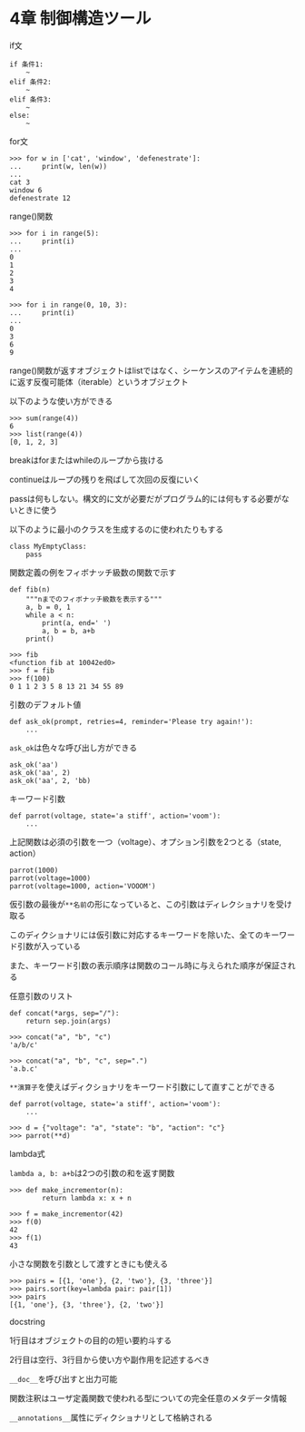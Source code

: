 # 4章 制御構造ツール

if文

```
if 条件1:
    ~
elif 条件2:
    ~
elif 条件3:
    ~
else:
    ~
```

for文

```
>>> for w in ['cat', 'window', 'defenestrate']:
...     print(w, len(w))
...
cat 3
window 6
defenestrate 12
```

range()関数

```
>>> for i in range(5):
...     print(i)
...
0
1
2
3
4

>>> for i in range(0, 10, 3):
...     print(i)
...
0
3
6
9
```

range()関数が返すオブジェクトはlistではなく、シーケンスのアイテムを連続的に返す反復可能体（iterable）というオブジェクト

以下のような使い方ができる

```
>>> sum(range(4))
6
>>> list(range(4))
[0, 1, 2, 3]
```

breakはforまたはwhileのループから抜ける

continueはループの残りを飛ばして次回の反復にいく

passは何もしない。構文的に文が必要だがプログラム的には何もする必要がないときに使う

以下のように最小のクラスを生成するのに使われたりもする

```
class MyEmptyClass:
    pass
```

関数定義の例をフィボナッチ級数の関数で示す

```
def fib(n)
    """nまでのフィボナッチ級数を表示する"""
    a, b = 0, 1
    while a < n:
        print(a, end=' ')
        a, b = b, a+b
    print()
```

```
>>> fib
<function fib at 10042ed0>
>>> f = fib 
>>> f(100)
0 1 1 2 3 5 8 13 21 34 55 89
```

引数のデフォルト値

```
def ask_ok(prompt, retries=4, reminder='Please try again!'):
    ...
```

`ask_ok`は色々な呼び出し方ができる

```
ask_ok('aa')
ask_ok('aa', 2)
ask_ok('aa', 2, 'bb)
```

キーワード引数

```
def parrot(voltage, state='a stiff', action='voom'):
    ...
```

上記関数は必須の引数を一つ（voltage）、オプション引数を2つとる（state, action）

```
parrot(1000)
parrot(voltage=1000)
parrot(voltage=1000, action='VOOOM')
```

仮引数の最後が`**名前`の形になっていると、この引数はディレクショナリを受け取る

このディクショナリには仮引数に対応するキーワードを除いた、全てのキーワード引数が入っている

また、キーワード引数の表示順序は関数のコール時に与えられた順序が保証される

任意引数のリスト

```
def concat(*args, sep="/"):
    return sep.join(args)
```

```
>>> concat("a", "b", "c")
'a/b/c'

>>> concat("a", "b", "c", sep=".")
'a.b.c'
```

`**演算子`を使えばディクショナリをキーワード引数にして直すことができる

```
def parrot(voltage, state='a stiff', action='voom'):
    ...
```

```
>>> d = {"voltage": "a", "state": "b", "action": "c"}
>>> parrot(**d)
```

lambda式

`lambda a, b: a+b`は2つの引数の和を返す関数

```
>>> def make_incrementor(n):
        return lambda x: x + n

>>> f = make_incrementor(42)
>>> f(0)
42
>>> f(1)
43
```

小さな関数を引数として渡すときにも使える

```
>>> pairs = [{1, 'one'}, {2, 'two'}, {3, 'three'}]
>>> pairs.sort(key=lambda pair: pair[1])
>>> pairs
[{1, 'one'}, {3, 'three'}, {2, 'two'}]
```

docstring

1行目はオブジェクトの目的の短い要約斗する

2行目は空行、3行目から使い方や副作用を記述するべき

`__doc__`を呼び出すと出力可能

関数注釈はユーザ定義関数で使われる型についての完全任意のメタデータ情報

`__annotations__`属性にディクショナリとして格納される



